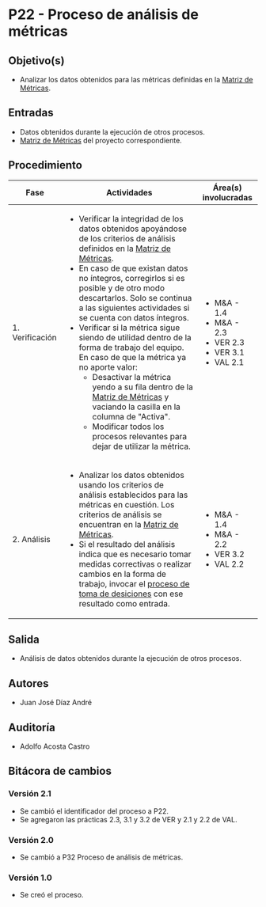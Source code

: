 # P22 - Proceso de análisis de métricas

## Objetivo(s)

- Analizar los datos obtenidos para las métricas definidas en la [Matriz de Métricas](https://docs.google.com/spreadsheets/d/1iPB2uvTLcUs6xwrzPDwUiacKQenPDzABNM7yl2GitkI/edit?usp=sharing).

## Entradas

- Datos obtenidos durante la ejecución de otros procesos.
- [Matriz de Métricas](https://docs.google.com/spreadsheets/d/1iPB2uvTLcUs6xwrzPDwUiacKQenPDzABNM7yl2GitkI/edit?usp=sharing) del proyecto correspondiente.

## Procedimiento

| Fase |   Actividades   | Área(s) involucradas |
|------|:---------------:|--------------------|
| 1. Verificación | <ul align="left"><li>Verificar la integridad de los datos obtenidos apoyándose de los criterios de análisis definidos en la [Matriz de Métricas](https://docs.google.com/spreadsheets/d/1iPB2uvTLcUs6xwrzPDwUiacKQenPDzABNM7yl2GitkI/edit?usp=sharing). </li><li>En caso de que existan datos no íntegros, corregirlos si es posible y de otro modo descartarlos. Solo se continua a las siguientes actividades si se cuenta con datos íntegros.</li><li>Verificar si la métrica sigue siendo de utilidad dentro de la forma de trabajo del equipo. En caso de que la métrica ya no aporte valor: <ul align="left"><li>Desactivar la métrica yendo a su fila dentro de la [Matriz de Métricas](https://docs.google.com/spreadsheets/d/1iPB2uvTLcUs6xwrzPDwUiacKQenPDzABNM7yl2GitkI/edit?usp=sharing) y vaciando la casilla en la columna de "Activa". </li><li>Modificar todos los procesos relevantes para dejar de utilizar la métrica.</li></ul></li></ul>| <ul><li>M&A - 1.4</li><li>M&A - 2.3</li><li>VER 2.3</li><li>VER 3.1</li><li>VAL 2.1</li></ul> |
| 2. Análisis | <ul align="left"><li>Analizar los datos obtenidos usando los criterios de análisis establecidos para las métricas en cuestión. Los criterios de análisis se encuentran en la [Matriz de Métricas](https://docs.google.com/spreadsheets/d/1iPB2uvTLcUs6xwrzPDwUiacKQenPDzABNM7yl2GitkI/edit?usp=sharing).</li><li>Si el resultado del análisis indica que es necesario tomar medidas correctivas o realizar cambios en la forma de trabajo, invocar el [proceso de toma de desiciones](https://taro-it.github.io/docs/procesos/P30-proceso-toma-de-decisiones) con ese resultado como entrada.</li></ul> | <ul><li>M&A - 1.4</li><li>M&A - 2.2</li><li>VER 3.2</li><li>VAL 2.2</li></ul> |

## Salida

- Análisis de datos obtenidos durante la ejecución de otros procesos.

## Autores

- Juan José Díaz André

## Auditoría

- Adolfo Acosta Castro


## Bitácora de cambios

### Versión 2.1
 - Se cambió el identificador del proceso a P22.
 - Se agregaron las prácticas 2.3, 3.1 y 3.2 de VER y 2.1 y 2.2 de VAL.
### Versión 2.0
  - Se cambió a P32 Proceso de análisis de métricas.

### Versión 1.0
  - Se creó el proceso.
